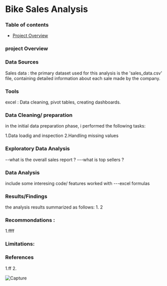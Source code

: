 # Bike Sales Analysis

### Table of contents
- [Project Overview](#project-Overview)

### project Overview

### Data Sources

 Sales data : the primary dataset used for this analysis is the 'sales_data.csv' file, containing detailed information about each sale made by the company.

### Tools

excel : Data cleaning, pivot tables, creating dashboards.

### Data Cleaning/ preparation

in the initial data preparation phase, i performed the following tasks:

1.Data loadig and inspection
2.Handling missing values

### Exploratory Data Analysis

 --what is the overall sales report ?
 ---what is top sellers ?

 ### Data Analysis
 include some interesing code/ features worked with
 ---excel
 formulas
 
 ### Results/Findings

the analysis results summarized as follows:
1.
2
### Recommondations :
1.ffff

### Limitations:


### References
 1.ff
 2.

 ![Capture](https://github.com/Ratnasrig/Folio-projects/assets/173731797/2c1efa21-547e-4ee6-a3ce-edc895002336)






